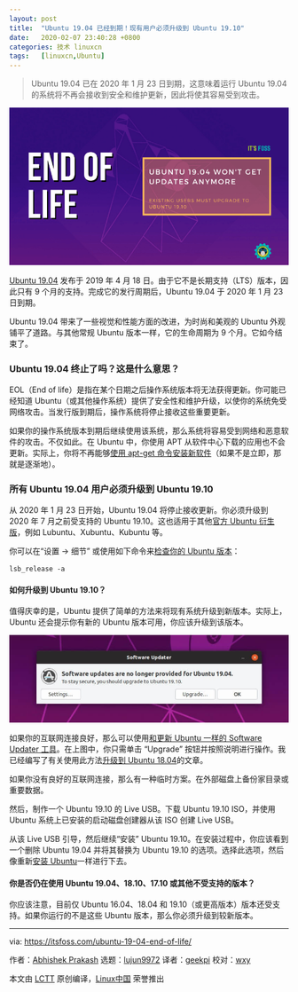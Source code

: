 ```yaml
---
layout: post
title:	"Ubuntu 19.04 已经到期！现有用户必须升级到 Ubuntu 19.10"
date:	2020-02-07 23:40:28 +0800 
categories:	技术 linuxcn 
tags:	[linuxcn,Ubuntu]
---
```




> 
> Ubuntu 19.04 已在 2020 年 1 月 23 日到期，这意味着运行 Ubuntu 19.04 的系统将不再会接收到安全和维护更新，因此将使其容易受到攻击。
> 
> 
> 


![](/Asserts/Images/album/202002/07/234032x3i77vz37eia2328.png)


[Ubuntu 19.04](https://itsfoss.com/ubuntu-19-04-release/) 发布于 2019 年 4 月 18 日。由于它不是长期支持（LTS）版本，因此只有 9 个月的支持。完成它的发行周期后，Ubuntu 19.04 于 2020 年 1 月 23 日到期。


Ubuntu 19.04 带来了一些视觉和性能方面的改进，为时尚和美观的 Ubuntu 外观铺平了道路。与其他常规 Ubuntu 版本一样，它的生命周期为 9 个月。它如今结束了。


### Ubuntu 19.04 终止了吗？这是什么意思？


EOL（End of life）是指在某个日期之后操作系统版本将无法获得更新。你可能已经知道 Ubuntu（或其他操作系统）提供了安全性和维护升级，以使你的系统免受网络攻击。当发行版到期后，操作系统将停止接收这些重要更新。


如果你的操作系统版本到期后继续使用该系统，那么系统将容易受到网络和恶意软件的攻击。不仅如此。在 Ubuntu 中，你使用 APT 从软件中心下载的应用也不会更新。实际上，你将不再能够[使用 apt-get 命令安装新软件](https://itsfoss.com/apt-get-linux-guide/)（如果不是立即，那就是逐渐地）。


### 所有 Ubuntu 19.04 用户必须升级到 Ubuntu 19.10


从 2020 年 1 月 23 日开始，Ubuntu 19.04 将停止接收更新。你必须升级到 2020 年 7 月之前受支持的 Ubuntu 19.10。这也适用于其他[官方 Ubuntu 衍生版](https://itsfoss.com/which-ubuntu-install/)，例如 Lubuntu、Xubuntu、Kubuntu 等。


你可以在“设置 -> 细节” 或使用如下命令来[检查你的 Ubuntu 版本](https://itsfoss.com/how-to-know-ubuntu-unity-version/)：



```
lsb_release -a
```

#### 如何升级到 Ubuntu 19.10？


值得庆幸的是，Ubuntu 提供了简单的方法来将现有系统升级到新版本。实际上，Ubuntu 还会提示你有新的 Ubuntu 版本可用，你应该升级到该版本。


![Existing Ubuntu 19.04 should see a message to upgrade to Ubuntu 19.10](/Asserts/Images/album/202002/07/234035od58j89j88njxlde.jpg)


如果你的互联网连接良好，那么可以使用[和更新 Ubuntu 一样的 Software Updater 工具](https://itsfoss.com/update-ubuntu/)。在上图中，你只需单击 “Upgrade” 按钮并按照说明进行操作。我已经编写了有关使用此方法[升级到 Ubuntu 18.04](https://itsfoss.com/upgrade-ubuntu-version/)的文章。


如果你没有良好的互联网连接，那么有一种临时方案。在外部磁盘上备份家目录或重要数据。


然后，制作一个 Ubuntu 19.10 的 Live USB。下载 Ubuntu 19.10 ISO，并使用 Ubuntu 系统上已安装的启动磁盘创建器从该 ISO 创建 Live USB。


从该 Live USB 引导，然后继续“安装” Ubuntu 19.10。在安装过程中，你应该看到一个删除 Ubuntu 19.04 并将其替换为 Ubuntu 19.10 的选项。选择此选项，然后像重新[安装 Ubuntu](https://itsfoss.com/install-ubuntu/)一样进行下去。


#### 你是否仍在使用 Ubuntu 19.04、18.10、17.10 或其他不受支持的版本？


你应该注意，目前仅 Ubuntu 16.04、18.04 和 19.10（或更高版本）版本还受支持。如果你运行的不是这些 Ubuntu 版本，那么你必须升级到较新版本。




---


via: <https://itsfoss.com/ubuntu-19-04-end-of-life/>


作者：[Abhishek Prakash](https://itsfoss.com/author/abhishek/) 选题：[lujun9972](https://github.com/lujun9972) 译者：[geekpi](https://github.com/geekpi) 校对：[wxy](https://github.com/wxy)


本文由 [LCTT](https://github.com/LCTT/TranslateProject) 原创编译，[Linux中国](https://linux.cn/) 荣誉推出
